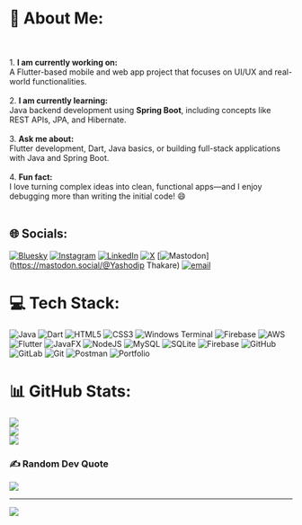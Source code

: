 # 💫 About Me:
<br><br>1. **I am currently working on:**<br>   A Flutter-based mobile and web app project that focuses on UI/UX and real-world functionalities.<br><br>2. **I am currently learning:**<br>   Java backend development using **Spring Boot**, including concepts like REST APIs, JPA, and Hibernate.<br><br>3. **Ask me about:**<br>   Flutter development, Dart, Java basics, or building full-stack applications with Java and Spring Boot.<br><br>4. **Fun fact:**<br>   I love turning complex ideas into clean, functional apps—and I enjoy debugging more than writing the initial code! 😄<br><br>


## 🌐 Socials:
[![Bluesky](https://img.shields.io/badge/bluesky-0285FF?style=for-the-badge&logo=bluesky&logoColor=%23FFFFFF)](https://bsky.app/profile/ThakareYashodip) [![Instagram](https://img.shields.io/badge/Instagram-%23E4405F.svg?logo=Instagram&logoColor=white)](https://instagram.com/yashodipganu) [![LinkedIn](https://img.shields.io/badge/LinkedIn-%230077B5.svg?logo=linkedin&logoColor=white)](https://linkedin.com/in/YashodipThakare) [![X](https://img.shields.io/badge/X-black.svg?logo=X&logoColor=white)](https://x.com/yashodipganu) [![Mastodon](https://img.shields.io/badge/-MASTODON-%232B90D9?logo=mastodon&logoColor=white)](https://mastodon.social/@Yashodip Thakare) [![email](https://img.shields.io/badge/Email-D14836?logo=gmail&logoColor=white)](mailto:ganuthakare99@gmail.com) 

# 💻 Tech Stack:
![Java](https://img.shields.io/badge/java-%23ED8B00.svg?style=for-the-badge&logo=openjdk&logoColor=white) ![Dart](https://img.shields.io/badge/dart-%230175C2.svg?style=for-the-badge&logo=dart&logoColor=white) ![HTML5](https://img.shields.io/badge/html5-%23E34F26.svg?style=for-the-badge&logo=html5&logoColor=white) ![CSS3](https://img.shields.io/badge/css3-%231572B6.svg?style=for-the-badge&logo=css3&logoColor=white) ![Windows Terminal](https://img.shields.io/badge/Windows%20Terminal-%234D4D4D.svg?style=for-the-badge&logo=windows-terminal&logoColor=white) ![Firebase](https://img.shields.io/badge/firebase-%23039BE5.svg?style=for-the-badge&logo=firebase) ![AWS](https://img.shields.io/badge/AWS-%23FF9900.svg?style=for-the-badge&logo=amazon-aws&logoColor=white) ![Flutter](https://img.shields.io/badge/Flutter-%2302569B.svg?style=for-the-badge&logo=Flutter&logoColor=white) ![JavaFX](https://img.shields.io/badge/javafx-%23FF0000.svg?style=for-the-badge&logo=javafx&logoColor=white) ![NodeJS](https://img.shields.io/badge/node.js-6DA55F?style=for-the-badge&logo=node.js&logoColor=white) ![MySQL](https://img.shields.io/badge/mysql-4479A1.svg?style=for-the-badge&logo=mysql&logoColor=white) ![SQLite](https://img.shields.io/badge/sqlite-%2307405e.svg?style=for-the-badge&logo=sqlite&logoColor=white) ![Firebase](https://img.shields.io/badge/firebase-a08021?style=for-the-badge&logo=firebase&logoColor=ffcd34) ![GitHub](https://img.shields.io/badge/github-%23121011.svg?style=for-the-badge&logo=github&logoColor=white) ![GitLab](https://img.shields.io/badge/gitlab-%23181717.svg?style=for-the-badge&logo=gitlab&logoColor=white) ![Git](https://img.shields.io/badge/git-%23F05033.svg?style=for-the-badge&logo=git&logoColor=white) ![Postman](https://img.shields.io/badge/Postman-FF6C37?style=for-the-badge&logo=postman&logoColor=white) ![Portfolio](https://img.shields.io/badge/Portfolio-%23000000.svg?style=for-the-badge&logo=firefox&logoColor=#FF7139)
# 📊 GitHub Stats:
![](https://github-readme-stats.vercel.app/api?username=ThakareYashodip&theme=dark&hide_border=false&include_all_commits=false&count_private=false)<br/>
![](https://nirzak-streak-stats.vercel.app/?user=ThakareYashodip&theme=dark&hide_border=false)<br/>
![](https://github-readme-stats.vercel.app/api/top-langs/?username=ThakareYashodip&theme=dark&hide_border=false&include_all_commits=false&count_private=false&layout=compact)

### ✍️ Random Dev Quote
![](https://quotes-github-readme.vercel.app/api?type=horizontal&theme=radical)

---
[![](https://visitcount.itsvg.in/api?id=ThakareYashodip&icon=6&color=7)](https://visitcount.itsvg.in)

<!-- Proudly created with GPRM ( https://gprm.itsvg.in ) -->
